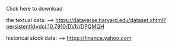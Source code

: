 
Click here to download 

the textual data: --> https://dataverse.harvard.edu/dataset.xhtml?persistentId=doi:10.7910/DVN/DPQMQH

historical stock data: --> https://finance.yahoo.com 
